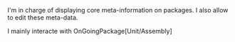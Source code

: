 I'm in charge of displaying core meta-information on packages.
I also allow to edit these meta-data.

I mainly interacte with OnGoingPackage[Unit/Assembly]
